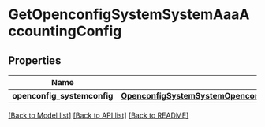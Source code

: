 # GetOpenconfigSystemSystemAaaAccountingConfig

## Properties
Name | Type | Description | Notes
------------ | ------------- | ------------- | -------------
**openconfig_systemconfig** | [**OpenconfigSystemSystemOpenconfigsystemsystemAaaAccountingConfig**](OpenconfigSystemSystemOpenconfigsystemsystemAaaAccountingConfig.md) |  | [optional] 

[[Back to Model list]](../README.md#documentation-for-models) [[Back to API list]](../README.md#documentation-for-api-endpoints) [[Back to README]](../README.md)


